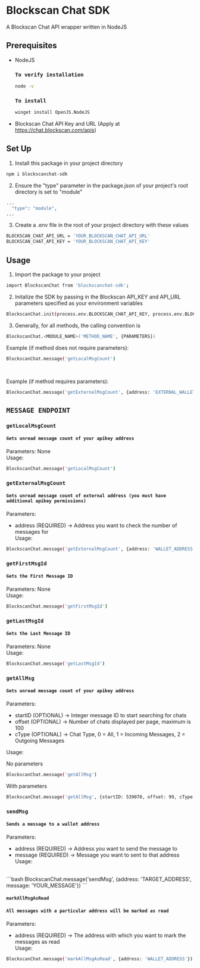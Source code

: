 # Blockscan Chat SDK

A Blockscan Chat API wrapper written in NodeJS

## Prerequisites
- NodeJS
    ### `To verify installation` 
    ```bash
    node -v
    ```
    ### `To install` 
    ```bash
    winget install OpenJS.NodeJS
    ```
- Blockscan Chat API Key and URL (Apply at https://chat.blockscan.com/apis)

## Set Up

1. Install this package in your project directory

```bash
npm i blockscanchat-sdk
```

2. Ensure the "type" parameter in the package.json of your project's root directory is set to "module"

```bash
...
  "type": "module",
...
```

3. Create a .env file in the root of your project directory with these values

```bash
BLOCKSCAN_CHAT_API_URL = 'YOUR_BLOCKSCAN_CHAT_API_URL'
BLOCKSCAN_CHAT_API_KEY = 'YOUR_BLOCKSCAN_CHAT_API_KEY'
```

## Usage

1. Import the package to your project

```bash
import BlockscanChat from 'blockscanchat-sdk'; 
```

2. Initalize the SDK by passing in the Blockscan API_KEY and API_URL parameters specified as your environment variables

```bash
BlockscanChat.init(process.env.BLOCKSCAN_CHAT_API_KEY, process.env.BLOCKSCAN_CHAT_API_URL)
```

3. Generally, for all methods, the calling convention is

```bash
BlockscanChat.<MODULE_NAME>('METHOD_NAME', {PARAMETERS})
```

Example (if method does not require parameters): 
```bash
BlockscanChat.message('getLocalMsgCount')
```
<br>

Example (if method requires parameters): 
```bash
BlockscanChat.message('getExternalMsgCount', {address: 'EXTERNAL_WALLET_ADDRESS'})
```
## `MESSAGE ENDPOINT`

### `getLocalMsgCount`
#### `Gets unread message count of your apikey address`

Parameters: None <br>
Usage: 
```bash
BlockscanChat.message('getLocalMsgCount')
```

### `getExternalMsgCount`
#### `Gets unread message count of external address (you must have additional apikey permissions)`

Parameters: 
- address (REQUIRED) -> Address you want to check the number of messages for <br>
Usage: 
```bash
BlockscanChat.message('getExternalMsgCount', {address: 'WALLET_ADDRESS'})
```
### `getFirstMsgId`
#### `Gets the First Message ID`

Parameters: None <br>
Usage: 
```bash
BlockscanChat.message('getFirstMsgId')
```

### `getLastMsgId`
#### `Gets the Last Message ID`

Parameters: None <br>
Usage: 
```bash
BlockscanChat.message('getLastMsgId')
```

### `getAllMsg`
#### `Gets unread message count of your apikey address`

Parameters: 
- startID (OPTIONAL) -> Integer message ID to start searching for chats
- offset (OPTIONAL) -> Number of chats displayed per page, maximum is 100
- cType (OPTIONAL) -> Chat Type, 0 = All, 1 = Incoming Messages, 2 = Outgoing Messages

Usage: 
<br>

No parameters
```bash
BlockscanChat.message('getAllMsg')
```

With parameters
```bash
BlockscanChat.message('getAllMsg', {startID: 539070, offset: 99, cType: 2})
```

### `sendMsg`
#### `Sends a message to a wallet address`

Parameters: 
- address (REQUIRED) -> Address you want to send the message to
- message (REQUIRED) -> Message you want to sent to that address 
Usage: 
<br>
```bash
BlockscanChat.message('sendMsg', {address: 'TARGET_ADDRESS', message: 'YOUR_MESSAGE'})
```

#### `markAllMsgAsRead`
#### `All messages with a particular address will be marked as read`

Parameters: 
- address (REQUIRED) -> The address with which you want to mark the messages as read <br>
Usage: 
```bash
BlockscanChat.message('markAllMsgAsRead', {address: 'WALLET_ADDRESS'})
```



